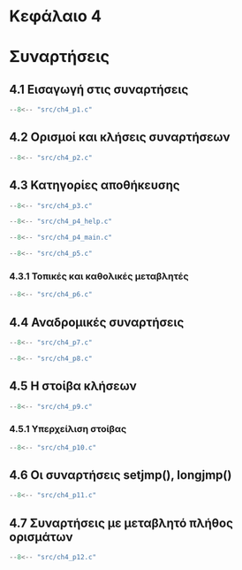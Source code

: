 # Κεφάλαιο 4

<h1>Συναρτήσεις</h1>

## 4.1 Εισαγωγή στις συναρτήσεις

```{.c title="ch4_p1.c" linenums="1"}
--8<-- "src/ch4_p1.c"
```

## 4.2 Ορισμοί και κλήσεις συναρτήσεων

```{.c title="ch4_p2.c" linenums="1"}
--8<-- "src/ch4_p2.c"
```

## 4.3 Κατηγορίες αποθήκευσης

```{.c title="ch4_p3.c" linenums="1"}
--8<-- "src/ch4_p3.c"
```

```{.c title="ch4_p4_help.c" linenums="1"}
--8<-- "src/ch4_p4_help.c"
```


```{.c title="ch4_p4_main.c" linenums="1"}
--8<-- "src/ch4_p4_main.c"
```

```{.c title="ch4_p5.c" linenums="1"}
--8<-- "src/ch4_p5.c"
```

### 4.3.1 Τοπικές και καθολικές μεταβλητές

```{.c title="ch4_p6.c" linenums="1"}
--8<-- "src/ch4_p6.c"
```
##  4.4 Αναδρομικές συναρτήσεις

```{.c title="ch4_p7.c" linenums="1"}
--8<-- "src/ch4_p7.c"
```

```{.c title="ch4_p8.c" linenums="1"}
--8<-- "src/ch4_p8.c"
```
## 4.5 Η στοίβα κλήσεων

```{.c title="ch4_p9.c" linenums="1"}
--8<-- "src/ch4_p9.c"
```

### 4.5.1 Υπερχείλιση στοίβας

```{.c title="ch4_p10.c" linenums="1"}
--8<-- "src/ch4_p10.c"
```

## 4.6 Οι συναρτήσεις setjmp(), longjmp()

```{.c title="ch4_p11.c" linenums="1"}
--8<-- "src/ch4_p11.c"
```

## 4.7 Συναρτήσεις με μεταβλητό πλήθος ορισμάτων

```{.c title="ch4_p12.c" linenums="1"}
--8<-- "src/ch4_p12.c"
```

<!-- ##  4.8 Ασκήσεις

***Άσκηση 1***
```{.c title="ch4_e1.c" linenums="1"}
--8<-- "src/ch4_e1.c"
```

***Άσκηση 2***
```{.c title="ch4_e2.c" linenums="1"}
--8<-- "src/ch4_e2.c"
```

***Άσκηση 3***
```{.c title="ch4_e3.c" linenums="1"}
--8<-- "src/ch4_e3.c"
```

***Άσκηση 4***
```{.c title="ch4_e4.c" linenums="1"}
--8<-- "src/ch4_e4.c"
``` -->
